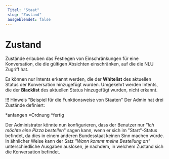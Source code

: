 ```yaml
---
 Titel: "Staat" 
 slug: "Zustand" 
 ausgeblendet: false 
---
```

# Zustand

Zustände erlauben das Festlegen von Einschränkungen für eine Konversation, die die gültigen Absichten einschränken, auf die die NLU Zugriff hat. 

Es können nur Intents erkannt werden, die der **Whitelist** des aktuellen Status der Konversation hinzugefügt wurden. Umgekehrt werden Intents, die der **Blacklist** des aktuellen Status hinzugefügt wurden, nicht erkannt.

!!! Hinweis "Beispiel für die Funktionsweise von Staaten"
    Der Admin hat drei Zustände definiert:

*anfangen
    *Ordnung
    *fertig

Der Administrator könnte nun konfigurieren, dass der Benutzer nur *"Ich möchte eine Pizza bestellen*" sagen kann, wenn er sich im "Start"-Status befindet, da dies in einem anderen Bundesstaat keinen Sinn machen würde. In ähnlicher Weise kann der Satz *"Wann kommt meine Bestellung an"* unterschiedliche Ausgaben auslösen, je nachdem, in welchem Zustand sich die Konversation befindet.